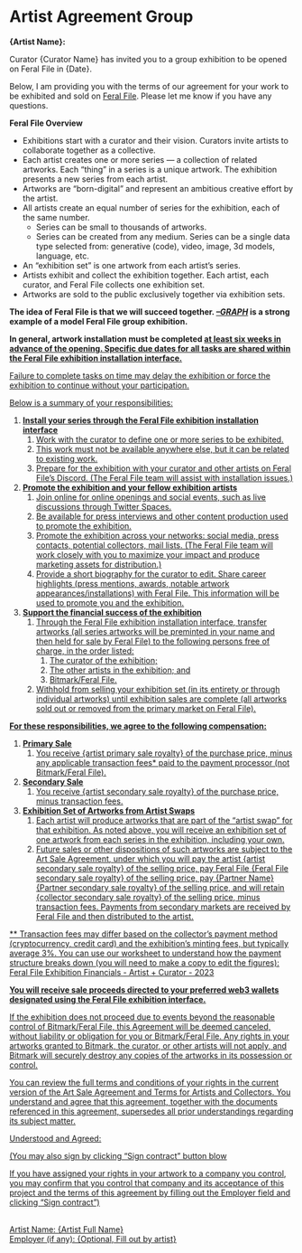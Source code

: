 # Artist Agreement Group

**{Artist Name}:**

Curator {Curator Name} has invited you to a group exhibition to be opened on Feral File in {Date}. 

Below, I am providing you with the terms of our agreement for your work to be exhibited and sold on [Feral File](https://feralfile.com). Please let me know if you have any questions.

**Feral File Overview**
- Exhibitions start with a curator and their vision. Curators invite artists to collaborate together as a collective.
- Each artist creates one or more series — a collection of related artworks. Each “thing” in a series is a unique artwork. The exhibition presents a new series from each artist.
- Artworks are “born-digital” and represent an ambitious creative effort by the artist. 
- All artists create an equal number of series for the exhibition, each of the same number.
    - Series can be small to thousands of artworks.
    - Series can be created from any medium. Series can be a single data type selected from: generative (code), video, image, 3d models, language, etc. 
- An “exhibition set” is one artwork from each artist’s series.
- Artists exhibit and collect the exhibition together. Each artist, each curator, and Feral File collects one exhibition set. 
- Artworks are sold to the public exclusively together via exhibition sets.

**The idea of Feral File is that we will succeed together. _[–GRAPH](https://feralfile.com/exhibitions/graph-eg6)_ is a strong example of a model Feral File group exhibition.**

**In general, artwork installation must be completed <u>at least six weeks in advance of the opening<u>. Specific due dates for all tasks are shared within the Feral File exhibition installation interface.**

Failure to complete tasks on time may delay the exhibition or force the exhibition to continue without your participation.

Below is a summary of your responsibilities: 

1. **Install your series through the Feral File exhibition installation interface**
    1. Work with the curator to define one or more series to be exhibited. 
    1. This work must not be available anywhere else, but it can be related to existing work.
    1. Prepare for the exhibition with your curator and other artists on Feral File’s Discord. (The Feral File team will assist with installation issues.)
1. **Promote the exhibition and your fellow exhibition artists**
    1. Join online for online openings and social events, such as live discussions through Twitter Spaces.
    1. Be available for press interviews and other content production used to promote the exhibition.
    1. Promote the exhibition across your networks: social media, press contacts, potential collectors, mail lists. (The Feral File team will work closely with you to maximize your impact and produce marketing assets for distribution.)
    1. Provide a short biography for the curator to edit. Share career highlights (press mentions, awards, notable artwork appearances/installations) with Feral File. This information will be used to promote you and the exhibition.
1. **Support the financial success of the exhibition**
    1. Through the Feral File exhibition installation interface, transfer artworks (all series artworks will be preminted in your name and then held for sale by Feral File) to the following persons free of charge, in the order listed:
        1. The curator of the exhibition;
        1. The other artists in the exhibition; and
        1. Bitmark/Feral File.
    1. Withhold from selling your exhibition set (in its entirety or through individual artworks) until exhibition sales are complete (all artworks sold out or removed from the primary market on Feral File).

**For these responsibilities, we agree to the following compensation:**
1. **Primary Sale**
    1. You receive {artist primary sale royalty} of the purchase price, minus any applicable transaction fees* paid to the payment processor (not Bitmark/Feral File). 
1. **Secondary Sale**
    1. You receive {artist secondary sale royalty} of the purchase price, minus transaction fees.
1. **Exhibition Set of Artworks from Artist Swaps**
    1. Each artist will produce artworks that are part of the “artist swap” for that exhibition. As noted above, you will receive an exhibition set of one artwork from each series in the exhibition, including your own.
    1. Future sales or other dispositions of such artworks are subject to the [Art Sale Agreement](https://feralfile.com/docs/art-sale-agreement), under which you will pay the artist {artist secondary sale royalty} of the selling price, pay Feral File {Feral File secondary sale royalty} of the selling price, pay {Partner Name} {Partner secondary sale royalty} of the selling price, and will retain {collector secondary sale royalty} of the selling price, minus transaction fees. Payments from secondary markets are received by Feral File and then distributed to the artist.

** Transaction fees may differ based on the collector’s payment method (cryptocurrency, credit card)  and the exhibition’s minting fees, but typically average 3%. You can use our worksheet to understand how the payment structure breaks down (you will need to make a copy to edit the figures): [Feral File Exhibition Financials - Artist + Curator - 2023](https://docs.google.com/spreadsheets/d/1gpOSaji6kQ3jLjtzQU7ixlATfXmNWq5Cv-vZ_fRx_Qw/edit#gid=1326931850) 

**You will receive sale proceeds directed to your preferred web3 wallets designated using the Feral File exhibition interface.**

If the exhibition does not proceed due to events beyond the reasonable control of Bitmark/Feral File, this Agreement will be deemed canceled, without liability or obligation for you or Bitmark/Feral File. Any rights in your artworks granted to Bitmark, the curator, or other artists will not apply, and  Bitmark  will securely destroy any copies of the artworks in its possession or control.

You can review the full terms and conditions of your rights in the current version of the [Art Sale Agreement](https://feralfile.com/docs/art-sale-agreement) and [Terms for Artists and Collectors](https://feralfile.com/docs/terms-of-artist-collector). You understand and agree that this agreement, together with the documents referenced in this agreement, supersedes all prior understandings regarding its subject matter.

Understood and Agreed:

(You may also sign by clicking “Sign contract” button blow

If you have assigned your rights in your artwork to a company you control, you may confirm that you control that company and its acceptance of this project and the terms of this agreement by filling out the Employer field and clicking “Sign contract”)

<br>Artist Name: {Artist Full Name}
<br>Employer (if any): {Optional, Fill out by artist}

